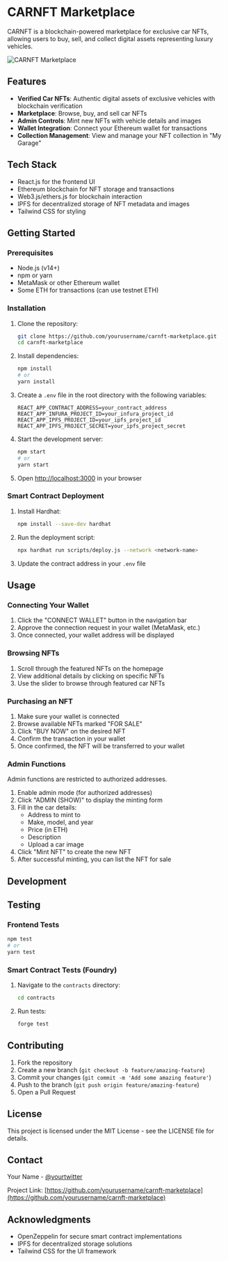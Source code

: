 # CARNFT Marketplace

CARNFT is a blockchain-powered marketplace for exclusive car NFTs, allowing users to buy, sell, and collect digital assets representing luxury vehicles.

![CARNFT Marketplace](.frontend/src/assets/car.png)


## Features

- **Verified Car NFTs**: Authentic digital assets of exclusive vehicles with blockchain verification
- **Marketplace**: Browse, buy, and sell car NFTs
- **Admin Controls**: Mint new NFTs with vehicle details and images
- **Wallet Integration**: Connect your Ethereum wallet for transactions
- **Collection Management**: View and manage your NFT collection in "My Garage"

## Tech Stack

- React.js for the frontend UI
- Ethereum blockchain for NFT storage and transactions
- Web3.js/ethers.js for blockchain interaction
- IPFS for decentralized storage of NFT metadata and images
- Tailwind CSS for styling

## Getting Started

### Prerequisites

- Node.js (v14+)
- npm or yarn
- MetaMask or other Ethereum wallet
- Some ETH for transactions (can use testnet ETH)

### Installation

1. Clone the repository:
   ```bash
   git clone https://github.com/yourusername/carnft-marketplace.git
   cd carnft-marketplace
   ```

2. Install dependencies:
   ```bash
   npm install
   # or
   yarn install
   ```

3. Create a `.env` file in the root directory with the following variables:
   ```
   REACT_APP_CONTRACT_ADDRESS=your_contract_address
   REACT_APP_INFURA_PROJECT_ID=your_infura_project_id
   REACT_APP_IPFS_PROJECT_ID=your_ipfs_project_id
   REACT_APP_IPFS_PROJECT_SECRET=your_ipfs_project_secret
   ```

4. Start the development server:
   ```bash
   npm start
   # or
   yarn start
   ```

5. Open [http://localhost:3000](http://localhost:3000) in your browser

### Smart Contract Deployment

1. Install Hardhat:
   ```bash
   npm install --save-dev hardhat
   ```

2. Run the deployment script:
   ```bash
   npx hardhat run scripts/deploy.js --network <network-name>
   ```

3. Update the contract address in your `.env` file

## Usage

### Connecting Your Wallet

1. Click the "CONNECT WALLET" button in the navigation bar
2. Approve the connection request in your wallet (MetaMask, etc.)
3. Once connected, your wallet address will be displayed

### Browsing NFTs

1. Scroll through the featured NFTs on the homepage
2. View additional details by clicking on specific NFTs
3. Use the slider to browse through featured car NFTs

### Purchasing an NFT

1. Make sure your wallet is connected
2. Browse available NFTs marked "FOR SALE"
3. Click "BUY NOW" on the desired NFT
4. Confirm the transaction in your wallet
5. Once confirmed, the NFT will be transferred to your wallet

### Admin Functions

Admin functions are restricted to authorized addresses.

1. Enable admin mode (for authorized addresses)
2. Click "ADMIN (SHOW)" to display the minting form
3. Fill in the car details:
   - Address to mint to
   - Make, model, and year
   - Price (in ETH)
   - Description
   - Upload a car image
4. Click "Mint NFT" to create the new NFT
5. After successful minting, you can list the NFT for sale

## Development



## Testing

### Frontend Tests

```bash
npm test
# or
yarn test
```

### Smart Contract Tests (Foundry)

1. Navigate to the `contracts` directory:
   ```bash
   cd contracts
   ```

2. Run tests:
   ```bash
   forge test
   ```

## Contributing

1. Fork the repository
2. Create a new branch (`git checkout -b feature/amazing-feature`)
3. Commit your changes (`git commit -m 'Add some amazing feature'`)
4. Push to the branch (`git push origin feature/amazing-feature`)
5. Open a Pull Request

## License

This project is licensed under the MIT License - see the LICENSE file for details.

## Contact

Your Name - [@yourtwitter](https://twitter.com/yourtwitter)

Project Link: [https://github.com/yourusername/carnft-marketplace](https://github.com/yourusername/carnft-marketplace)

## Acknowledgments

- OpenZeppelin for secure smart contract implementations
- IPFS for decentralized storage solutions
- Tailwind CSS for the UI framework
